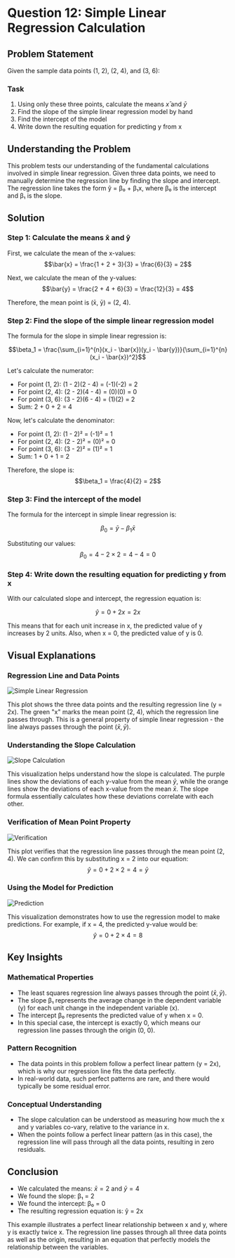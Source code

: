 # Question 12: Simple Linear Regression Calculation

## Problem Statement
Given the sample data points (1, 2), (2, 4), and (3, 6):

### Task
1. Using only these three points, calculate the means $x̄$ and $ȳ$
2. Find the slope of the simple linear regression model by hand
3. Find the intercept of the model
4. Write down the resulting equation for predicting y from x

## Understanding the Problem
This problem tests our understanding of the fundamental calculations involved in simple linear regression. Given three data points, we need to manually determine the regression line by finding the slope and intercept. The regression line takes the form ŷ = β₀ + β₁x, where β₀ is the intercept and β₁ is the slope.

## Solution

### Step 1: Calculate the means x̄ and ȳ

First, we calculate the mean of the x-values:
$$\bar{x} = \frac{1 + 2 + 3}{3} = \frac{6}{3} = 2$$

Next, we calculate the mean of the y-values:
$$\bar{y} = \frac{2 + 4 + 6}{3} = \frac{12}{3} = 4$$

Therefore, the mean point is (x̄, ȳ) = (2, 4).

### Step 2: Find the slope of the simple linear regression model

The formula for the slope in simple linear regression is:

$$\beta_1 = \frac{\sum_{i=1}^{n}(x_i - \bar{x})(y_i - \bar{y})}{\sum_{i=1}^{n}(x_i - \bar{x})^2}$$

Let's calculate the numerator:
- For point (1, 2): (1 - 2)(2 - 4) = (-1)(-2) = 2
- For point (2, 4): (2 - 2)(4 - 4) = (0)(0) = 0
- For point (3, 6): (3 - 2)(6 - 4) = (1)(2) = 2
- Sum: 2 + 0 + 2 = 4

Now, let's calculate the denominator:
- For point (1, 2): (1 - 2)² = (-1)² = 1
- For point (2, 4): (2 - 2)² = (0)² = 0
- For point (3, 6): (3 - 2)² = (1)² = 1
- Sum: 1 + 0 + 1 = 2

Therefore, the slope is:
$$\beta_1 = \frac{4}{2} = 2$$

### Step 3: Find the intercept of the model

The formula for the intercept in simple linear regression is:

$$\beta_0 = \bar{y} - \beta_1 \bar{x}$$

Substituting our values:
$$\beta_0 = 4 - 2 \times 2 = 4 - 4 = 0$$

### Step 4: Write down the resulting equation for predicting y from x

With our calculated slope and intercept, the regression equation is:

$$\hat{y} = 0 + 2x = 2x$$

This means that for each unit increase in x, the predicted value of y increases by 2 units. Also, when x = 0, the predicted value of y is 0.

## Visual Explanations

### Regression Line and Data Points
![Simple Linear Regression](../Images/L3_2_Quiz_12/regression_line.png)

This plot shows the three data points and the resulting regression line (y = 2x). The green "x" marks the mean point (2, 4), which the regression line passes through. This is a general property of simple linear regression - the line always passes through the point $(\bar{x}, \bar{y})$.

### Understanding the Slope Calculation
![Slope Calculation](../Images/L3_2_Quiz_12/slope_calculation.png)

This visualization helps understand how the slope is calculated. The purple lines show the deviations of each y-value from the mean $\bar{y}$, while the orange lines show the deviations of each x-value from the mean $\bar{x}$. The slope formula essentially calculates how these deviations correlate with each other.

### Verification of Mean Point Property
![Verification](../Images/L3_2_Quiz_12/verification.png)

This plot verifies that the regression line passes through the mean point (2, 4). We can confirm this by substituting x = 2 into our equation:
$$ŷ = 0 + 2 × 2 = 4 = ȳ$$

### Using the Model for Prediction
![Prediction](../Images/L3_2_Quiz_12/prediction.png)

This visualization demonstrates how to use the regression model to make predictions. For example, if x = 4, the predicted y-value would be:
$$ŷ = 0 + 2 × 4 = 8$$

## Key Insights

### Mathematical Properties
- The least squares regression line always passes through the point $(\bar{x}, \bar{y})$.
- The slope β₁ represents the average change in the dependent variable (y) for each unit change in the independent variable (x).
- The intercept β₀ represents the predicted value of y when x = 0.
- In this special case, the intercept is exactly 0, which means our regression line passes through the origin (0, 0).

### Pattern Recognition
- The data points in this problem follow a perfect linear pattern (y = 2x), which is why our regression line fits the data perfectly.
- In real-world data, such perfect patterns are rare, and there would typically be some residual error.

### Conceptual Understanding
- The slope calculation can be understood as measuring how much the x and y variables co-vary, relative to the variance in x.
- When the points follow a perfect linear pattern (as in this case), the regression line will pass through all the data points, resulting in zero residuals.

## Conclusion
- We calculated the means: $\bar{x} = 2$ and $\bar{y} = 4$
- We found the slope: β₁ = 2
- We found the intercept: β₀ = 0
- The resulting regression equation is: ŷ = 2x

This example illustrates a perfect linear relationship between x and y, where y is exactly twice x. The regression line passes through all three data points as well as the origin, resulting in an equation that perfectly models the relationship between the variables. 